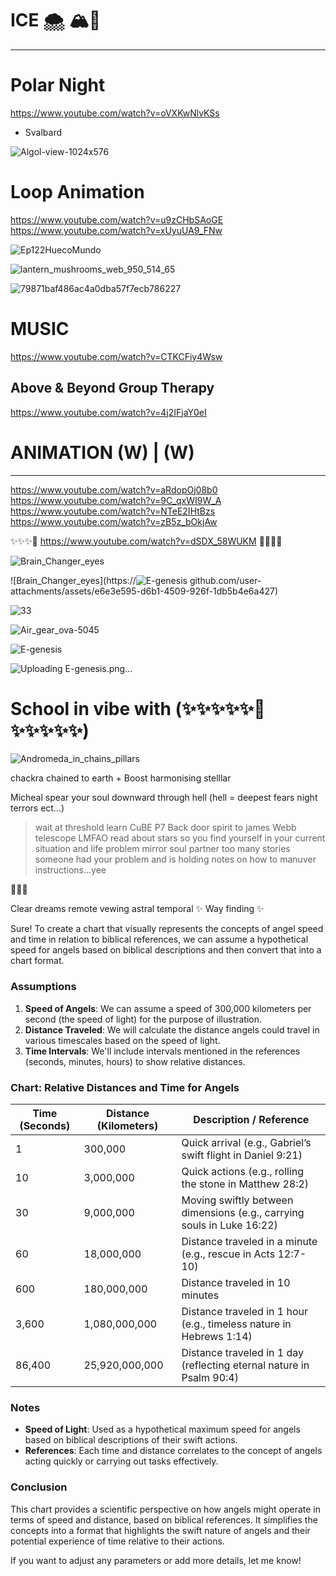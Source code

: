 # ICE 🌨️ 🏔️🌙
----
# Polar Night 
https://www.youtube.com/watch?v=oVXKwNlvKSs
- Svalbard

![Algol-view-1024x576](https://github.com/user-attachments/assets/af1fad68-976d-479e-989d-4e07eb068acc)

# Loop Animation
https://www.youtube.com/watch?v=u9zCHbSAoGE
https://www.youtube.com/watch?v=xUyuUA9_FNw


![Ep122HuecoMundo](https://github.com/user-attachments/assets/4c142a94-f11b-49d1-a700-724d30c0ae15)

![lantern_mushrooms_web_950_514_65](https://github.com/user-attachments/assets/c722f09f-ca32-4c42-8860-0006527af2e7)


![79871baf486ac4a0dba57f7ecb786227](https://github.com/user-attachments/assets/dfc73918-4fe3-41dc-b970-3b55744f11bd)

# MUSIC 
https://www.youtube.com/watch?v=CTKCFiy4Wsw


## Above & Beyond Group Therapy
https://www.youtube.com/watch?v=4j2IFjaY0eI


# ANIMATION (W) | (W) 


-----------------


https://www.youtube.com/watch?v=aRdopOj08b0
https://www.youtube.com/watch?v=9C_qxWI9W_A
https://www.youtube.com/watch?v=NTeE2IHtBzs
https://www.youtube.com/watch?v=zB5z_bOkjAw


✨✨✨🌌 https://www.youtube.com/watch?v=dSDX_58WUKM 🌌✨✨✨


![Brain_Changer_eyes](https://github.com/user-attachments/assets/de36fc72-6711-4645-b897-ce83b170bf0d)


![Brain_Changer_eyes](https://![E-genesis](https://github.com/user-attachments/assets/498fd533-d624-42fc-a6f6-eb3497bb782b)
github.com/user-attachments/assets/e6e3e595-d6b1-4509-926f-1db5b4e6a427)


![33](https://github.com/user-attachments/assets/dc1b0ee7-af5a-4fb1-a03c-1da55850703a)

![Air_gear_ova-5045](https://github.com/user-attachments/assets/eee8e2e8-8255-4452-b088-05c73f7e70d2)

![E-genesis](https://github.com/user-attachments/assets/0c44dd30-fc18-409f-8a66-017d9e10cf96)


![Uploading E-genesis.png…]()



# School in vibe with (✨✨✨✨✨🦑✨✨✨✨✨) 

![Andromeda_in_chains_pillars](https://github.com/user-attachments/assets/cc88dcde-1a0d-4726-9817-3384340e8c91)

chackra chained to earth + Boost harmonising stelllar 

Micheal spear your soul downward through hell (hell = deepest fears night terrors ect...)
>wait at threshold learn
>CuBE
>P7 Back door spirit to james Webb telescope LMFAO
>read about stars so you find yourself in your current situation and life problem mirror soul partner too many stories someone had your problem and is holding notes on how to manuver instructions...yee

🌌🌌🌌

Clear dreams remote vewing astral temporal 
✨ Way finding ✨

Sure! To create a chart that visually represents the concepts of angel speed and time in relation to biblical references, we can assume a hypothetical speed for angels based on biblical descriptions and then convert that into a chart format.

### Assumptions
1. **Speed of Angels**: We can assume a speed of 300,000 kilometers per second (the speed of light) for the purpose of illustration.
2. **Distance Traveled**: We will calculate the distance angels could travel in various timescales based on the speed of light.
3. **Time Intervals**: We'll include intervals mentioned in the references (seconds, minutes, hours) to show relative distances.

### Chart: Relative Distances and Time for Angels

| Time (Seconds) | Distance (Kilometers) | Description / Reference                    |
|----------------|-----------------------|--------------------------------------------|
| 1              | 300,000               | Quick arrival (e.g., Gabriel’s swift flight in Daniel 9:21) |
| 10             | 3,000,000             | Quick actions (e.g., rolling the stone in Matthew 28:2)     |
| 30             | 9,000,000             | Moving swiftly between dimensions (e.g., carrying souls in Luke 16:22) |
| 60             | 18,000,000            | Distance traveled in a minute (e.g., rescue in Acts 12:7-10) |
| 600            | 180,000,000           | Distance traveled in 10 minutes             |
| 3,600          | 1,080,000,000         | Distance traveled in 1 hour (e.g., timeless nature in Hebrews 1:14) |
| 86,400         | 25,920,000,000        | Distance traveled in 1 day (reflecting eternal nature in Psalm 90:4) |

### Notes
- **Speed of Light**: Used as a hypothetical maximum speed for angels based on biblical descriptions of their swift actions.
- **References**: Each time and distance correlates to the concept of angels acting quickly or carrying out tasks effectively.

### Conclusion
This chart provides a scientific perspective on how angels might operate in terms of speed and distance, based on biblical references. It simplifies the concepts into a format that highlights the swift nature of angels and their potential experience of time relative to their actions.

If you want to adjust any parameters or add more details, let me know!

